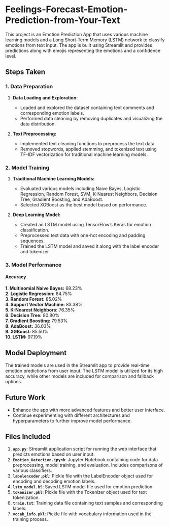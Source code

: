 # Feelings-Forecast-Emotion-Prediction-from-Your-Text
This project is an Emotion Prediction App that uses various machine learning models and a Long Short-Term Memory (LSTM) network to classify emotions from text input. The app is built using Streamlit and provides predictions along with emojis representing the emotions and a confidence level.

## Steps Taken

### 1. Data Preparation

1. **Data Loading and Exploration:**
   - Loaded and explored the dataset containing text comments and corresponding emotion labels.
   - Performed data cleaning by removing duplicates and visualizing the data distribution.

2. **Text Preprocessing:**
   - Implemented text cleaning functions to preprocess the text data.
   - Removed stopwords, applied stemming, and tokenized text using TF-IDF vectorization for traditional machine learning models.

### 2. Model Training

1. **Traditional Machine Learning Models:**
   - Evaluated various models including Naive Bayes, Logistic Regression, Random Forest, SVM, K-Nearest Neighbors, Decision Tree, Gradient Boosting, and AdaBoost.
   - Selected XGBoost as the best model based on performance.

2. **Deep Learning Model:**
   - Created an LSTM model using TensorFlow’s Keras for emotion classification.
   - Preprocessed text data with one-hot encoding and padding sequences.
   - Trained the LSTM model and saved it along with the label encoder and tokenizer.

### 3. Model Performance

#### Accuracy

**1. Multinomial Naive Bayes:** 68.23%  
**2. Logistic Regression:** 84.75%  
**3. Random Forest:** 85.02%  
**4. Support Vector Machine:** 83.38%  
**5. K-Nearest Neighbors:** 76.35%  
**6. Decision Tree:** 80.80%  
**7. Gradient Boosting:** 79.53%  
**8. AdaBoost:** 36.03%  
**9. XGBoost:** 85.50%  
**10. LSTM:** 97.19%

## Model Deployment

The trained models are used in the Streamlit app to provide real-time emotion predictions from user input. The LSTM model is utilized for its high accuracy, while other models are included for comparison and fallback options.

## Future Work

- Enhance the app with more advanced features and better user interface.
- Continue experimenting with different architectures and hyperparameters to further improve model performance.
## Files Included

1. **`app.py`**: Streamlit application script for running the web interface that predicts emotions based on user input.
2. **`Emotion_Detection.ipynb`**: Jupyter Notebook containing code for data preprocessing, model training, and evaluation. Includes comparisons of various classifiers.
3. **`labelencoder.pkl`**: Pickle file with the LabelEncoder object used for encoding and decoding emotion labels.
4. **`lstm_model.h5`**: Saved LSTM model file used for emotion prediction.
5. **`tokenizer.pkl`**: Pickle file with the Tokenizer object used for text tokenization.
6. **`train.txt`**: Training data file containing text samples and corresponding labels.
7. **`vocab_info.pkl`**: Pickle file with vocabulary information used in the training process.
